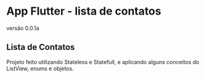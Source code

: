 # App Flutter - lista de contatos

versão 0.0.1a

## Lista de Contatos

Projeto feito utilizando Stateless e Statefull, e aplicando alguns conceitos do ListView, enums e objetos.
